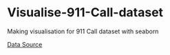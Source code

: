 # Visualise-911-Call-dataset
Making visualisation for 911 Call dataset with seaborn

<a href='https://www.kaggle.com/mchirico/montcoalert'>Data Source</a>
